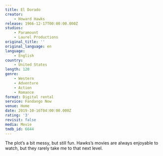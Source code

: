 ```yaml
---
title: El Dorado
creator:
    - Howard Hawks
release: 1966-12-17T00:00:00.000Z
studios:
    - Paramount
    - Laurel Productions
original_title: ''
original_language: en
language:
    - English
country:
    - United States
length: 120
genre:
    - Western
    - Adventure
    - Action
    - Romance
format: Digital rental
service: Fandango Now
venue: Home
date: 2019-10-16T04:00:00.000Z
rating: '3'
revisit: false
media: Movie
tmdb_id: 6644
---
```


The plot’s a bit messy, but still fun. Hawks’s movies are always enjoyable to watch, but they rarely take me to that next level.
